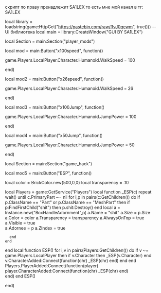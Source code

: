 скрипт по праву пренадлежит SA1LEX то есть мне 
мой канал в тг: SA1LEX

local library = loadstring(game:HttpGet("https://pastebin.com/raw/RvJ0qewm", true))() --UI библиотека
local main = library:CreateWindow("GUI BY SA1LEX") 



local Section = main:Section("player_mods") 

local mod = main:Button("x100speed", function() 

  game.Players.LocalPlayer.Character.Humanoid.WalkSpeed = 100

end)

local mod2 = main:Button("x26speed", function() 

  game.Players.LocalPlayer.Character.Humanoid.WalkSpeed = 26

end)

local mod3 = main:Button("x100Jump", function() 

  game.Players.LocalPlayer.Character.Humanoid.JumpPower = 100

end)

local mod4 = main:Button("x50Jump", function() 

  game.Players.LocalPlayer.Character.Humanoid.JumpPower = 50

  
end)

local Section = main:Section("game_hack") 

local mod5 = main:Button("ESP", function() 

  local color = BrickColor.new(500,0,0)
  local transparency = .10
  
  local Players = game:GetService("Players")
  local function _ESP(c)
    repeat wait() until c.PrimaryPart ~= nil
    for i,p in pairs(c:GetChildren()) do
      if p.ClassName == "Part" or p.ClassName == "MeshPart" then
        if p:FindFirstChild("shit") then p.shit:Destroy() end
        local a = Instance.new("BoxHandleAdornment",p)
        a.Name = "shit"
        a.Size = p.Size
        a.Color = color
        a.Transparency = transparency
        a.AlwaysOnTop = true    
        a.Visible = true    
        a.Adornee = p
        a.ZIndex = true    
  
      end
    end
  end
  local function ESP()
    for i,v in pairs(Players:GetChildren()) do
      if v ~= game.Players.LocalPlayer then
        if v.Character then
          _ESP(v.Character)
        end
        v.CharacterAdded:Connect(function(chr)
          _ESP(chr)
        end)
      end
    end
    Players.PlayerAdded:Connect(function(player)
      player.CharacterAdded:Connect(function(chr)
        _ESP(chr)
      end)  
    end)
  end
  ESP()

  
end)



